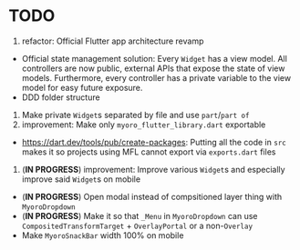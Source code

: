 # TODO

1. refactor: Official Flutter app architecture revamp

- Official state management solution: Every `Widget` has a view model. All controllers are now public, external APIs that expose the state of view models. Furthermore, every controller has a private variable to the view model for easy future exposure.
- DDD folder structure

1. Make private `Widget`s separated by file and use `part`/`part of`
1. improvement: Make only `myoro_flutter_library.dart` exportable

- <https://dart.dev/tools/pub/create-packages>: Putting all the code in `src` makes it so projects using MFL cannot export via `exports.dart` files

1. (**IN PROGRESS**) improvement: Improve various `Widget`s and especially improve said `Widget`s on mobile

- (**IN PROGRESS**) Open modal instead of compsitioned layer thing with `MyoroDropdown`
- (**IN PROGRESS**) Make it so that `_Menu` in `MyoroDropdown` can use `CompositedTransformTarget` + `OverlayPortal` or a non-`Overlay`
- Make `MyoroSnackBar` width 100% on mobile

